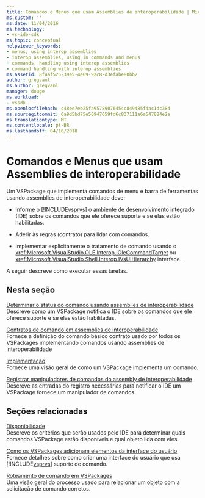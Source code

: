 ```yaml
---
title: Comandos e Menus que usam Assemblies de interoperabilidade | Microsoft Docs
ms.custom: ''
ms.date: 11/04/2016
ms.technology:
- vs-ide-sdk
ms.topic: conceptual
helpviewer_keywords:
- menus, using interop assemblies
- interop assemblies, using in commands and menus
- commands, handling using interop assemblies
- command handling with interop assemblies
ms.assetid: 8f4af525-39e5-4e69-92c8-d3efabe80bb2
author: gregvanl
ms.author: gregvanl
manager: douge
ms.workload:
- vssdk
ms.openlocfilehash: c48ee7eb25fa95789076454c849485f4ac1dc384
ms.sourcegitcommit: 6a9d5bd75e50947659fd6c837111a6a547884e2a
ms.translationtype: MT
ms.contentlocale: pt-BR
ms.lasthandoff: 04/16/2018
---
```

# <a name="commands-and-menus-that-use-interop-assemblies"></a>Comandos e Menus que usam Assemblies de interoperabilidade
Um VSPackage que implementa comandos de menu e barra de ferramentas usando assemblies de interoperabilidade deve:  
  
-   Informe o [!INCLUDE[vsprvs](../../code-quality/includes/vsprvs_md.md)] o ambiente de desenvolvimento integrado (IDE) sobre os comandos que ele oferece suporte e se elas estão habilitadas.  
  
-   Aderir às regras (contrato) para lidar com comandos.  
  
-   Implementar explicitamente o tratamento de comando usando o <xref:Microsoft.VisualStudio.OLE.Interop.IOleCommandTarget> ou <xref:Microsoft.VisualStudio.Shell.Interop.IVsUIHierarchy> interface.  
  
 A seguir descreve como executar essas tarefas.  
  
## <a name="in-this-section"></a>Nesta seção  
 [Determinar o status do comando usando assemblies de interoperabilidade](../../extensibility/internals/determining-command-status-by-using-interop-assemblies.md)  
 Descreve como um VSPackage notifica o IDE sobre os comandos que ele oferece suporte e se elas estão habilitadas.  
  
 [Contratos de comando em assemblies de interoperabilidade](../../extensibility/internals/command-contracts-in-interop-assemblies.md)  
 Fornece a definição do comando básico contrato usado por todos os VSPackages implementando comandos usando assemblies de interoperabilidade  
  
 [Implementação](../../extensibility/internals/command-implementation.md)  
 Fornece uma visão geral de como um VSPackage implementa um comando.  
  
 [Registrar manipuladores de comandos do assembly de interoperabilidade](../../extensibility/internals/registering-interop-assembly-command-handlers.md)  
 Descreve as entradas do registro necessárias para notificar o IDE um VSPackage fornece um manipulador de comandos.  
  
## <a name="related-sections"></a>Seções relacionadas  
 [Disponibilidade](../../extensibility/internals/command-availability.md)  
 Descreve os critérios que serão usados pelo IDE para determinar quais comandos VSPackage estão disponíveis e qual objeto lida com eles.  
  
 [Como os VSPackages adicionam elementos da interface do usuário](../../extensibility/internals/how-vspackages-add-user-interface-elements.md)  
 Fornece detalhes sobre como criar uma interface do usuário que usa [!INCLUDE[vsprvs](../../code-quality/includes/vsprvs_md.md)] suporte de comando.  
  
 [Roteamento de comando em VSPackages](../../extensibility/internals/command-routing-in-vspackages.md)  
 Uma visão geral do processo usado para relacionar um objeto com a solicitação de comando corretos.